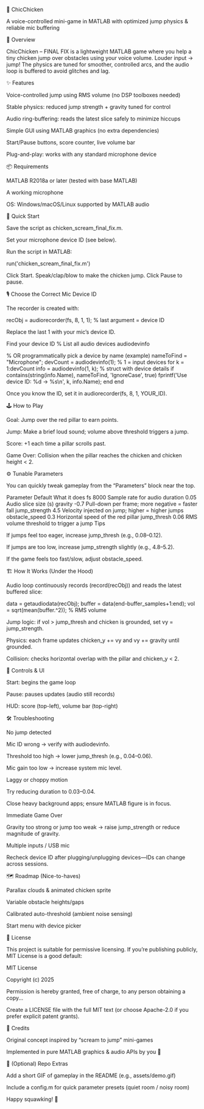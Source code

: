 🐔 ChicChicken

A voice-controlled mini-game in MATLAB with optimized jump physics & reliable mic buffering

🎯 Overview

ChicChicken – FINAL FIX is a lightweight MATLAB game where you help a tiny chicken jump over obstacles using your voice volume. Louder input → jump! The physics are tuned for smoother, controlled arcs, and the audio loop is buffered to avoid glitches and lag.

✨ Features

Voice-controlled jump using RMS volume (no DSP toolboxes needed)

Stable physics: reduced jump strength + gravity tuned for control

Audio ring-buffering: reads the latest slice safely to minimize hiccups

Simple GUI using MATLAB graphics (no extra dependencies)

Start/Pause buttons, score counter, live volume bar

Plug-and-play: works with any standard microphone device

📦 Requirements

MATLAB R2018a or later (tested with base MATLAB)

A working microphone

OS: Windows/macOS/Linux supported by MATLAB audio

🚀 Quick Start

Save the script as chicken_scream_final_fix.m.

Set your microphone device ID (see below).

Run the script in MATLAB:

run('chicken_scream_final_fix.m')


Click Start. Speak/clap/blow to make the chicken jump.
Click Pause to pause.

🎙️ Choose the Correct Mic Device ID

The recorder is created with:

recObj = audiorecorder(fs, 8, 1, 1); % last argument = device ID


Replace the last 1 with your mic’s device ID.

Find your device ID
% List all audio devices
audiodevinfo

% OR programmatically pick a device by name (example)
nameToFind = "Microphone";
devCount = audiodevinfo(1); % 1 = input devices
for k = 1:devCount
    info = audiodevinfo(1, k); % struct with device details
    if contains(string(info.Name), nameToFind, 'IgnoreCase', true)
        fprintf('Use device ID: %d  ->  %s\n', k, info.Name);
    end
end


Once you know the ID, set it in audiorecorder(fs, 8, 1, YOUR_ID).

🕹️ How to Play

Goal: Jump over the red pillar to earn points.

Jump: Make a brief loud sound; volume above threshold triggers a jump.

Score: +1 each time a pillar scrolls past.

Game Over: Collision when the pillar reaches the chicken and chicken height < 2.

⚙️ Tunable Parameters

You can quickly tweak gameplay from the “Parameters” block near the top.

Parameter	Default	What it does
fs	8000	Sample rate for audio
duration	0.05	Audio slice size (s)
gravity	-0.7	Pull-down per frame; more negative = faster fall
jump_strength	4.5	Velocity injected on jump; higher = higher jumps
obstacle_speed	0.3	Horizontal speed of the red pillar
jump_thresh	0.06	RMS volume threshold to trigger a jump
Tips

If jumps feel too eager, increase jump_thresh (e.g., 0.08–0.12).

If jumps are too low, increase jump_strength slightly (e.g., 4.8–5.2).

If the game feels too fast/slow, adjust obstacle_speed.

🏗️ How It Works (Under the Hood)

Audio loop continuously records (record(recObj)) and reads the latest buffered slice:

data = getaudiodata(recObj);
buffer = data(end-buffer_samples+1:end);
vol = sqrt(mean(buffer.^2)); % RMS volume


Jump logic: if vol > jump_thresh and chicken is grounded, set vy = jump_strength.

Physics: each frame updates chicken_y += vy and vy += gravity until grounded.

Collision: checks horizontal overlap with the pillar and chicken_y < 2.

🧩 Controls & UI

Start: begins the game loop

Pause: pauses updates (audio still records)

HUD: score (top-left), volume bar (top-right)

🛠️ Troubleshooting

No jump detected

Mic ID wrong → verify with audiodevinfo.

Threshold too high → lower jump_thresh (e.g., 0.04–0.06).

Mic gain too low → increase system mic level.

Laggy or choppy motion

Try reducing duration to 0.03–0.04.

Close heavy background apps; ensure MATLAB figure is in focus.

Immediate Game Over

Gravity too strong or jump too weak → raise jump_strength or reduce magnitude of gravity.

Multiple inputs / USB mic

Recheck device ID after plugging/unplugging devices—IDs can change across sessions.

🗺️ Roadmap (Nice-to-haves)

Parallax clouds & animated chicken sprite

Variable obstacle heights/gaps

Calibrated auto-threshold (ambient noise sensing)

Start menu with device picker

📄 License

This project is suitable for permissive licensing. If you’re publishing publicly, MIT License is a good default:

MIT License

Copyright (c) 2025 <Your Name>

Permission is hereby granted, free of charge, to any person obtaining a copy...


Create a LICENSE file with the full MIT text (or choose Apache-2.0 if you prefer explicit patent grants).

🙌 Credits

Original concept inspired by “scream to jump” mini-games

Implemented in pure MATLAB graphics & audio APIs by you 💪

📸 (Optional) Repo Extras

Add a short GIF of gameplay in the README (e.g., assets/demo.gif)

Include a config.m for quick parameter presets (quiet room / noisy room)




Happy squawking! 🐣
